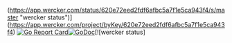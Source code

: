 (https://app.wercker.com/status/620e72eed2fdf6afbc5a7f1e5ca943f4/s/master "wercker status")](https://app.wercker.com/project/byKey/620e72eed2fdf6afbc5a7f1e5ca943f4)
[![Go Report Card](https://goreportcard.com/badge/github.com/wayneashleyberry/dayzero-app)](https://goreportcard.com/report/github.com/wayneashleyberry/dayzero-app)[![GoDoc](https://godoc.org/github.com/wayneashleyberry/dayzero-app?status.svg)](https://godoc.org/github.com/wayneashleyberry/dayzero-app)[![wercker status]
